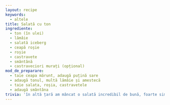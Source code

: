 ```yaml
---
layout: recipe
keywords:
  - altele
title: Salată cu ton
ingrediente:
  - ton (în ulei)
  - lămâie
  - salată iceberg
  - ceapă roșie
  - roșie
  - castravete
  - smântână
  - castraveciori murați (opțional)
mod_de_preparare:
  - taie ceapa mărunt, adaugă puțină sare
  - adaugă tonul, multă lămâie și amestecă
  - taie salata, roșia, castravetele
  - adaugă smântâna
trivia: 'în altă țară am mâncat o salată incredibil de bună, foarte simplă (roșii, castraveți, ceapă). Secretul: totul era tăiat mărunt, în lingură incăpeau toate ingredientele și nu au irosit zeama de la roșie.'
---
```

